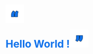 <img src="https://raw.githubusercontent.com/infinityMark/-infinityMark.github.io/main/double-quotes.png" alt="" style="transform: rotate(180deg);width: 50px;"><h1 style="color: #1273eb;display: inline;">Hello World !</h1><img src="https://raw.githubusercontent.com/infinityMark/-infinityMark.github.io/main/double-quotes.png" alt="" style="width: 50px;">
